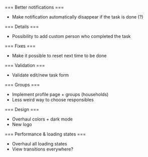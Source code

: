 === Better notifications ===
- Make notification automatically disappear if the task is done (?)

=== Details ===
- Possibility to add custom person who completed the task

=== Fixes ===
- Make it possible to reset next time to be done

=== Validation ===
- Validate edit/new task form

=== Groups ===
- Implement profile page + groups (households)
- Less weird way to choose responsibles

=== Design ===
- Overhaul colors + dark mode
- New logo

=== Performance & loading states ===
- Overhaul all loading states
- View transitions everywhere?
